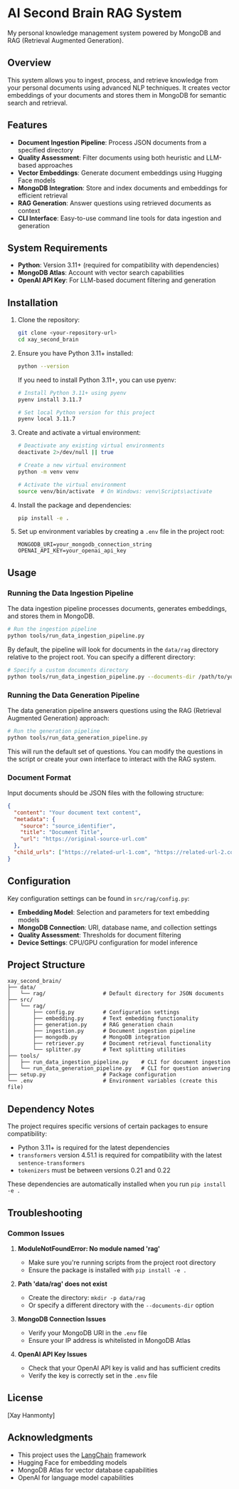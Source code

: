 # AI Second Brain RAG System

My personal knowledge management system powered by MongoDB and RAG (Retrieval Augmented Generation).

## Overview

This system allows you to ingest, process, and retrieve knowledge from your personal documents using advanced NLP techniques. It creates vector embeddings of your documents and stores them in MongoDB for semantic search and retrieval.

## Features

- **Document Ingestion Pipeline**: Process JSON documents from a specified directory
- **Quality Assessment**: Filter documents using both heuristic and LLM-based approaches
- **Vector Embeddings**: Generate document embeddings using Hugging Face models
- **MongoDB Integration**: Store and index documents and embeddings for efficient retrieval
- **RAG Generation**: Answer questions using retrieved documents as context
- **CLI Interface**: Easy-to-use command line tools for data ingestion and generation

## System Requirements

- **Python**: Version 3.11+ (required for compatibility with dependencies)
- **MongoDB Atlas**: Account with vector search capabilities
- **OpenAI API Key**: For LLM-based document filtering and generation

## Installation

1. Clone the repository:
   ```bash
   git clone <your-repository-url>
   cd xay_second_brain
   ```

2. Ensure you have Python 3.11+ installed:
   ```bash
   python --version
   ```
   
   If you need to install Python 3.11+, you can use pyenv:
   ```bash
   # Install Python 3.11+ using pyenv
   pyenv install 3.11.7
   
   # Set local Python version for this project
   pyenv local 3.11.7
   ```

3. Create and activate a virtual environment:
   ```bash
   # Deactivate any existing virtual environments
   deactivate 2>/dev/null || true
   
   # Create a new virtual environment
   python -m venv venv
   
   # Activate the virtual environment
   source venv/bin/activate  # On Windows: venv\Scripts\activate
   ```

4. Install the package and dependencies:
   ```bash
   pip install -e .
   ```

5. Set up environment variables by creating a `.env` file in the project root:
   ```
   MONGODB_URI=your_mongodb_connection_string
   OPENAI_API_KEY=your_openai_api_key
   ```

## Usage

### Running the Data Ingestion Pipeline

The data ingestion pipeline processes documents, generates embeddings, and stores them in MongoDB.

```bash
# Run the ingestion pipeline
python tools/run_data_ingestion_pipeline.py
```

By default, the pipeline will look for documents in the `data/rag` directory relative to the project root. You can specify a different directory:

```bash
# Specify a custom documents directory
python tools/run_data_ingestion_pipeline.py --documents-dir /path/to/your/documents
```

### Running the Data Generation Pipeline

The data generation pipeline answers questions using the RAG (Retrieval Augmented Generation) approach:

```bash
# Run the generation pipeline
python tools/run_data_generation_pipeline.py
```

This will run the default set of questions. You can modify the questions in the script or create your own interface to interact with the RAG system.

### Document Format

Input documents should be JSON files with the following structure:

```json
{
  "content": "Your document text content",
  "metadata": {
    "source": "source_identifier",
    "title": "Document Title",
    "url": "https://original-source-url.com"
  },
  "child_urls": ["https://related-url-1.com", "https://related-url-2.com"]
}
```

## Configuration

Key configuration settings can be found in `src/rag/config.py`:

- **Embedding Model**: Selection and parameters for text embedding models
- **MongoDB Connection**: URI, database name, and collection settings
- **Quality Assessment**: Thresholds for document filtering
- **Device Settings**: CPU/GPU configuration for model inference

## Project Structure

```
xay_second_brain/
├── data/
│   └── rag/                  # Default directory for JSON documents
├── src/
│   └── rag/
│       ├── config.py         # Configuration settings
│       ├── embedding.py      # Text embedding functionality
│       ├── generation.py     # RAG generation chain
│       ├── ingestion.py      # Document ingestion pipeline
│       ├── mongodb.py        # MongoDB integration
│       ├── retriever.py      # Document retrieval functionality
│       └── splitter.py       # Text splitting utilities
├── tools/
│   ├── run_data_ingestion_pipeline.py    # CLI for document ingestion
│   └── run_data_generation_pipeline.py   # CLI for question answering
├── setup.py                  # Package configuration
└── .env                      # Environment variables (create this file)
```

## Dependency Notes

The project requires specific versions of certain packages to ensure compatibility:
- Python 3.11+ is required for the latest dependencies
- `transformers` version 4.51.1 is required for compatibility with the latest `sentence-transformers`
- `tokenizers` must be between versions 0.21 and 0.22

These dependencies are automatically installed when you run `pip install -e .`

## Troubleshooting

### Common Issues

1. **ModuleNotFoundError: No module named 'rag'**
   - Make sure you're running scripts from the project root directory
   - Ensure the package is installed with `pip install -e .`

2. **Path 'data/rag' does not exist**
   - Create the directory: `mkdir -p data/rag`
   - Or specify a different directory with the `--documents-dir` option

3. **MongoDB Connection Issues**
   - Verify your MongoDB URI in the `.env` file
   - Ensure your IP address is whitelisted in MongoDB Atlas

4. **OpenAI API Key Issues**
   - Check that your OpenAI API key is valid and has sufficient credits
   - Verify the key is correctly set in the `.env` file

## License

[Xay Hanmonty]

## Acknowledgments

- This project uses the [LangChain](https://github.com/hwchase17/langchain) framework
- Hugging Face for embedding models
- MongoDB Atlas for vector database capabilities
- OpenAI for language model capabilities
